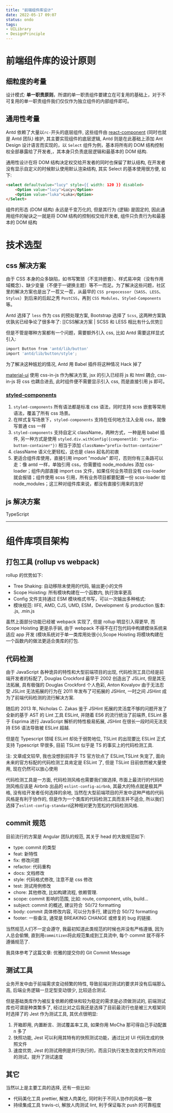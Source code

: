 ```yaml
---
title: "前端组件库设计"
date: 2022-05-17 09:07
status: ondo
tags:
- UILibrary
- DesignPrinciple
---
```


# 前端组件库的设计原则

## 细粒度的考量

设计模式: **单一职责原则**，所谓的单一职责组件要建立在可复用的基础上，对于不可复用的单一职责组件我们仅仅作为独立组件的内部组件即可。

## 通用性考量

Antd 依赖了大量以`rc-`开头的底层组件, 这些组件由  [react-component](https://github.com/react-component) (同时也就是 Antd 团队) 维护, 其主要实现组件的底层逻辑, Antd 则是在此基础上添加 Ant Design 设计语言而实现的，以 `Select` 组件为例，基本将所有的 DOM 结构控制权全部暴露给了开发者,，其本身只负责底层逻辑和最基本的 DOM 结构.

通用性设计在将 DOM 结构决定权交给开发者的同时也保留了默认结构, 在开发者没有显示自定义的时候默认使用默认渲染结构, 其实 Select 的基本使用很方便, 如下:

```html
<select defaultvalue="lucy" style={{ width: 120 }} disabled>
	<Option value="lucy">Lucy</Option>
	<Option value="luka">Luka</Option>
</Select>
```

组件的形态 (DOM 结构) 永远是千变万化的, 但是其行为 (逻辑) 是固定的, 因此通用组件的秘诀之一就是将 DOM 结构的控制权交给开发者, 组件只负责行为和最基本的 DOM 结构

# 技术选型

## css 解决方案

由于 CSS 本身的众多缺陷，如书写繁琐（不支持嵌套）、样式易冲突（没有作用域概念）、缺少变量（不便于一键换主题）等不一而足。为了解决这些问题，社区里的解决方案也是出了一茬又一茬，从最早的 `CSS prepocessor`（`SASS`、`LESS`、`Stylus`）到后来的后起之秀 `PostCSS`，再到 `CSS Modules`、`Styled-Components` 等。

Antd 选择了 `less` 作为 css 的预处理方案, Bootstrap 选择了 `Scss`, 这两种方案孰优孰劣已经争论了很多年了: [[CSS解决方案 | SCSS 和 LESS 相比有什么优势]]

但是不管是哪种方案都有一个问题，需要额外引入 css, 比如 Antd 需要这样显式引入:

```js
import Button from 'antd/lib/button'
import 'antd/lib/button/style';
```

为了解决这种尴尬的情况, Antd 用 Babel 插件将这种情况 Hack 掉了

 [material-ui](https://mui.com/)  使用 css-in-js 作为解决方案, jsx 的引入已经将 js 和 html 耦合, css-in-js 将 css 也耦合进去, 此时组件便不需要显示引入 css, 而是直接引用 js 即可。

### [styled-components](https://styled-components.com/)

1. `styled-components` 所有语法都是标准 css 语法，同时支持 scss 嵌套等常用语法，覆盖了所有 css 场景。
2. 在样式复写场景下，`styled-components` 支持在任何地方注入全局 css，就像写普通 css 一样
3. `styled-components` 支持自定义 className，两种方式，一种是用 babel 插件, 另一种方式是使用 `styled.div.withConfig({componentId: "prefix-button-container"})` 相当于添加 `className="prefix-button-container"`
4. className 语义化更轻松，这也是 class 起名的初衷
5. 更适合组件库使用，直接引用 import "module" 即可，否则你有三条路可以走：像 antd 一样，单独引用 css，你需要给 node_modules 添加 css-loader；组件内部直接 import css 文件，如果任何业务项目没有 css-loader 就会报错；组件使用 scss 引用，所有业务项目都要配置一份 scss-loader 给 node_modules；这三种对组件库来说，都没有直接引用来的友好

## js 解决方案

TypeScript

* * *

# 组件库项目架构

## 打包工具 (rollup vs webpack)

rollup 的优势如下:
*   Tree Shaking: 自动移除未使用的代码, 输出更小的文件
*   Scope Hoisting: 所有模块构建在一个函数内, 执行效率更高
*   Config 文件支持通过 ESM 模块格式书写，可以一次输出多种格式:
*   模块规范: IIFE, AMD, CJS, UMD, ESM，Development 与 production 版本: .js, .min.js

虽然上面部分功能已经被 webpack 实现了, 但是 rollup 明显引入得更早, 而 Scope Hoisting 更是杀手锏, 由于 webpack 不得不在打包代码中构建模块系统来适应 app 开发 (模块系统对于单一类库用处很小),Scope Hoisting 将模块构建在一个函数内的做法更适合类库的打包.

## 代码检测

由于 JavaScript 各种诡异的特性和大型前端项目的出现, 代码检测工具已经是前端开发者的标配了, Douglas Crockford 最早于 2002 创造出了 JSLint, 但是其无法拓展, 具有极强的 Douglas Crockford 个人色彩, Anton Kovalyov 由于无法忍受 JSLint 无法拓展的行为在 2011 年发布了可拓展的 JSHint, 一时之间 JSHint 成为了前端代码检测的流行解决方案.

随后的 2013 年, Nicholas C. Zakas 鉴于 JSHint 拓展的灵活度不够的问题开发了全新的基于 AST 的 Lint 工具 ESLint, 并随着 ES6 的流行统治了前端界, ESLint 基于 Esprima 进行 JavaScript 解析的特性极易拓展, JSHint 在很长一段时间无法支持 ES6 语法导致被 ESLint 超越.

但是在 Typescript 领域 ESLint 却处于弱势地位, TSLint 的出现要比 ESLint 正式支持 Typescript 早很多, 目前 TSLint 似乎是 TS 的事实上的代码检测工具.

注: 文章成文较早, 我也没想到前阵子 TS 官方钦点了 ESLint,TSLint 失宠了, 面向未来的官方标配的代码检测工具肯定是 ESLint 了, 但是 TSLint 目前依然被大量使用, 现在仍然可以放心使用

代码检测工具是一方面, 代码检测风格也需要我们做选择, 市面上最流行的代码检测风格应该是 Airbnb 出品的 `eslint-config-airbnb`, 其最大的特点就是极其严格, 没有给开发者任何选择的余地, 当然在大型前端项目的开发中这种严格的代码风格是有利于协作的, 但是作为一个类库的代码检测工具而言并不适合, 所以我们选择了`eslint-config-standard`这种相对更为宽松的代码检测风格.

## commit 规范

目前流行的方案是 Angular 团队的规范, 其关于 head 的大致规范如下:

*   type: commit 的类型
*   feat: 新特性
*   fix: 修改问题
*   refactor: 代码重构
*   docs: 文档修改
*   style: 代码格式修改, 注意不是 css 修改
*   test: 测试用例修改
*   chore: 其他修改, 比如构建流程, 依赖管理.
*   scope: commit 影响的范围, 比如: route, component, utils, build…
*   subject: commit 的概述, 建议符合  50/72 formatting
*   body: commit 具体修改内容, 可以分为多行, 建议符合 50/72 formatting
*   footer: 一些备注, 通常是 BREAKING CHANGE 或修复的 bug 的链接.

当然规范人们不一定会遵守, 我最初知道此类规范的时候也并没有严格遵循, 因为人总会偷懒, 直到用`commitizen`将此规范集成到工具流中, 每个 commit 就不得不遵循规范了.

我具体参考了这篇文章: 优雅的提交你的 Git Commit Message

## 测试工具

业务开发中由于前端需求变动频繁的特性, 导致前端对测试的要求并没有后端那么高, 后端业务逻辑一旦定型变动很少, 比较适合测试.

但是基础类库作为被反复依赖的模块和较为稳定的需求是必须做测试的, 前端测试库也可谓是种类繁多了, 经过比对之后我还是选择了目前最流行也是被三大框架同时选择了的 Jest 作为测试工具, 其优点很明显:

1. 开箱即用, 内置断言、测试覆盖率工具, 如果你用 MoCha 那可得自己手动配置 n 多了
2. 快照功能, Jest 可以利用其特有的快照测试功能，通过比对 UI 代码生成的快照文件
3. 速度优势, Jest 的测试用例是并行执行的，而且只执行发生改变的文件所对应的测试，提升了测试速度

## 其它

当然以上是主要工具的选择, 还有一些比如:
*   代码美化工具 prettier, 解放人肉美化, 同时利于不同人协作的风格一致
*   持续集成工具 travis-ci, 解放人肉测试 lint, 利于保证每次 push 的可靠程度